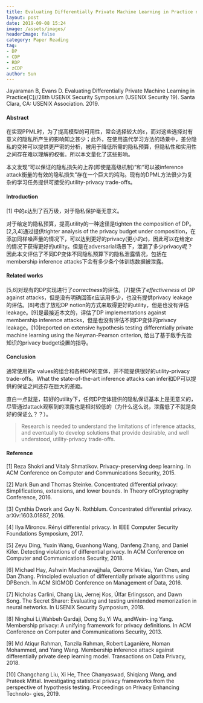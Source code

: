 ```yaml
---
title: Evaluating Differentially Private Machine Learning in Practice notes
layout: post
date: 2019-09-08 15:24
image: /assets/images/
headerImage: false
category: Paper Reading
tag:
- DP
- CDP
- RDP
- zCDP
author: Sun
---
```


Jayaraman B, Evans D. Evaluating Differentially Private Machine Learning in Practice[C]//28th USENIX Security Symposium (USENIX Security 19). Santa Clara, CA: USENIX Association. 2019.

#### Abstract

在实现PPML时，为了提高模型的可用性，常会选择较大的$\varepsilon$，而对这些选择对有意义的隐私所产生的影响知之甚少；此外，在使用迭代学习方法的场景中，差分隐私的变种可以提供更严密的分析，被用于降低所需的隐私预算，但隐私性和实用性之间存在难以理解的权衡。所以本文量化了这些影响。

<!--more-->

本文发现“可以保证的隐私损失的上界(即使是高级机制)”和“可以被inference attack衡量的有效的隐私损失”存在一个巨大的鸿沟。现有的DPML方法很少为复杂的学习任务提供可接受的utility-privacy trade-offs。

#### Introduction

[1] 中的$\varepsilon$达到了百万级，对于隐私保护毫无意义。

对于给定的隐私预算，提高utility的一种途径是tighten the composition of DP。[2,3,4]通过提供tighter analysis of the privacy budget under composition，在添加同样噪声量的情况下，可以达到更好的privacy(更小的$\varepsilon$)，因此可以在给定$\varepsilon$的情况下获得更好的utility。但是在adversarial场景下，泄漏了多少privacy呢？因此本文评估了不同DP变体不同隐私预算下的隐私泄露情况，包括在membership inference attacks下会有多少条个体训练数据被泄露。

#### Related works

[5,6]对现有的DP实现进行了*correctness*的评估。[7]提供了*effectiveness* of DP against attacks，但是没有明确回答$\varepsilon$应该用多少，也没有提供privacy leakage的评估。[8]考虑了放松DP notion的方式来取得更好的utility，但是也没有评估leakage。[9]是最接近本文的，评估了DP implementations against membership inference attacks，但是也没有评估不同DP变体的privacy leakage。[10]reported on extensive hypothesis testing differentially private machine learning using the Neyman-Pearson criterion, 给出了基于敌手先验知识的privacy budget设置的指导。











#### Conclusion

通常使用的$\varepsilon$ values的组合和各种DP的变体，并不能提供很好的utility-privacy trade-offs。What the state-of-the-art inference attacks can infer和DP可以提供的保证之间还存在巨大的差距。

直白一点就是，较好的utility下，任何DP变体提供的隐私保证基本上是无意义的，尽管通过attack观察到的泄露也是相对较低的（为什么这么说，泄露低了不就是良好的保证么？？）。

> Research is needed to understand the limitations of inference attacks, and eventually to develop solutions that provide desirable, and well understood, utility-privacy trade-offs.

#### Reference

[1] Reza Shokri and Vitaly Shmatikov. Privacy-preserving deep learning. In ACM Conference on Computer and Communications Security, 2015.

[2] Mark Bun and Thomas Steinke. Concentrated differential privacy: Simplifications, extensions, and lower bounds. In Theory ofCryptography Conference, 2016.

[3] Cynthia Dwork and Guy N. Rothblum. Concentrated differential privacy. arXiv:1603.01887, 2016.

[4] Ilya Mironov. Rényi differential privacy. In IEEE Computer Security Foundations Symposium, 2017.

[5] Zeyu Ding, Yuxin Wang, Guanhong Wang, Danfeng Zhang, and Daniel Kifer. Detecting violations of differential privacy. In ACM Conference on Computer and Communications Security, 2018.

[6] Michael Hay, Ashwin Machanavajjhala, Gerome Miklau, Yan Chen, and Dan Zhang. Principled evaluation of differentially private algorithms using DPBench. In ACM SIGMOD Conference on Management of Data, 2016.

[7] Nicholas Carlini, Chang Liu, Jernej Kos, Úlfar Erlingsson, and Dawn Song. The Secret Sharer: Evaluating and testing unintended memorization in neural networks. In USENIX Security Symposium, 2019.

[8] Ninghui Li,Wahbeh Qardaji, Dong Su,Yi Wu, andWein- ing Yang. Membership privacy: A unifying framework for privacy definitions. In ACM Conference on Computer and Communications Security, 2013.

[9] Md Atiqur Rahman, Tanzila Rahman, Robert Laganière, Noman Mohammed, and Yang Wang. Membership inference attack against differentially private deep learning model. Transactions on Data Privacy, 2018.

[10] Changchang Liu, Xi He, Thee Chanyaswad, Shiqiang Wang, and Prateek Mittal. Investigating statistical privacy frameworks from the perspective of hypothesis testing. Proceedings on Privacy Enhancing Technolo- gies, 2019.













